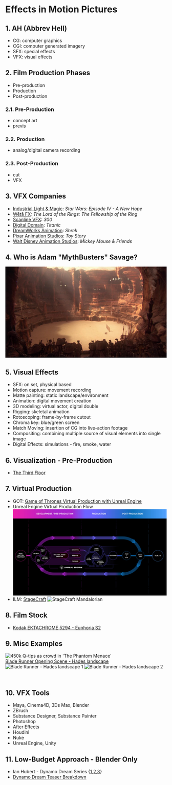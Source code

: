 <style>
  .page-header {
    background-image: none;
  }


  .comparison-widget {
    display: inline-block;
    max-width: 100%;
    max-height: 100%;
    position: relative;
    overflow: hidden;
    vertical-align: top;
    cursor: pointer;
    -webkit-user-select: none;
    -moz-user-select: none;
    -ms-user-select: none;
    user-select: none;
  }
  .comparison-widget * {
    -webkit-box-sizing: border-box;
    -moz-box-sizing: border-box;
    box-sizing: border-box;
  }
  .comparison-widget:hover .comparison-separator {
    opacity: 1;
  }
  .comparison-widget:hover .comparison-control {
    opacity: 1;
  }
  .comparison-widget:hover .comparison-control:before,
  .comparison-widget:hover .comparison-control:after {
    opacity: 1;
  }
  .comparison-widget--hidden {
    opacity: 0;
  }
  .comparison-item {
    height: 100%;
    width: 100%;
    background: #FFF;
  }
  .comparison-item--first {
    position: absolute;
    top: 0;
    left: 0;
    z-index: 2;
  }
  .comparison-item__content {
    height: 100%;
    overflow: hidden;
    position: relative;
  }
  .comparison-item__content:hover .comparison-item__label {
    background: #FFF;
  }
  .comparison-item--first .comparison-image {
    width: auto;
    max-width: none;
    position: absolute;
    left: 0;
    top: 0;
  }
  .comparison-item__image {
    display: block;
    max-width: 100%;
    -webkit-user-drag: none;
  }
  .comparison-item--first .comparison-item__label {
    left: 0;
    right: inherit;
  }
  .comparison-item__label {
    padding: 7px 10px;
    position: absolute;
    top: 0;
    right: 0;
    text-transform: uppercase;
    font-family: Verdana, sans-serif;
    font-size: 11px;
    color: #222;
    background: rgba(255, 255, 255, 0.65);
    z-index: 1;
    -webkit-transition: background-color 300ms linear;
    -moz-transition: background-color 300ms linear;
    transition: background-color 300ms linear;
  }
  .comparison-separator {
    width: 2px;
    height: 100%;
    position: absolute;
    right: -1px;
    top: 0;
    z-index: 10;
    background: #FFF;
    cursor: pointer;
    opacity: 0.7;
  }
  .comparison-control {
    width: 12px;
    height: 12px;
    margin-top: -6px;
    margin-left: -6px;
    position: absolute;
    top: 50%;
    left: 50%;
    background: #FFF;
    border-radius: 100%;
    opacity: 0.7;
  }
  .comparison-control:before,
  .comparison-control:after {
    content: '';
    display: block;
    width: 12px;
    height: 20px;
    margin-top: -10px;
    position: absolute;
    top: 50%;
    background: url('images/vfx/arrow.png') 0 0 no-repeat;
  }
  .comparison-control:before {
    left: -15px;
  }
  .comparison-control:after {
    right: -15px;
    background-position: -12px 0px;
  }
  .comparison-control__mask {
    width: 50px;
    height: 40px;
    position: absolute;
    top: -15px;
    left: -18px;
    background: #FFF;
    opacity: 0;
  }


</style>

<script src="assets/vfx/ImageComparison.js"></script>

# Effects in Motion Pictures

## 1. AH (Abbrev Hell)
- CG: computer graphics
- CGI: computer generated imagery
- SFX: special effects
- VFX: visual effects

## 2. Film Production Phases
- Pre-production
- Production
- Post-production

### 2.1. Pre-Production
- concept art
- previs

### 2.2. Production
- analog/digital camera recording

### 2.3. Post-Production
- cut
- VFX

## 3. VFX Companies
- [Industrial Light & Magic](https://www.ilm.com/): *Star Wars: Episode IV - A New Hope*
- [Wētā FX](https://www.wetafx.co.nz/): *The Lord of the Rings: The Fellowship of the Ring*
- [Scanline VFX](https://www.scanlinevfx.com/reels/): *300*
- [Digital Domain](https://digitaldomain.com/): *Titanic*
- [DreamWorks Animation](https://pibfyc.dreamworks.com/?slug=videos&type=page&id=242): *Shrek*
- [Pixar Animation Studios](https://www.pixar.com/feature-films-launch): *Toy Story*
- [Walt Disney Animation Studios](https://disneyanimation.com/): *Mickey Mouse & Friends*

## 4. Who is Adam "MythBusters" Savage?
![Petranaki Arena - Geonosis](images/vfx/Geonosis_arena.jpg)

## 5. Visual Effects
- SFX: on set, physical based
- Motion capture: movement recording
- Matte painting: static landscape/environment
- Animation: digital movement creation
- 3D modeling: virtual actor, digital double
- Rigging: skeletal animation
- Rotoscoping: frame-by-frame cutout
- Chroma key: blue/green screen
- Match Moving: insertion of CG into live-action footage
- Compositing: combining multiple source of visual elements into single image
- Digital Effects: simulations - fire, smoke, water

## 6. Visualization - Pre-Production
- [The Third Floor](https://thethirdfloorinc.com/reels/#highlights)

## 7. Virtual Production
- GOT: [Game of Thrones Virtual Production with Unreal Engine](https://www.unrealengine.com/en-US/spotlights/virtual-production-on-the-battlegrounds-of-game-of-thrones)
- Unreal Engine Virtual Production Flow
![Unreal Engine Virtual Production Flow](images/vfx/ue_virtual_production_flow.jpg)
- ILM: [StageCraft](https://www.ilm.com/stagecraft/)
![StageCraft Mandalorian](https://www.ilm.com/wp-content/uploads/2021/03/StageCraftLED-Mandalorian2.jpg)

## 8. Film Stock
- [Kodak EKTACHROME 5294 - Euphoria S2](https://www.kodak.com/en/motion/blog-post/euphoria)

## 9. Misc Examples
![450k Q-tips as crowd in 'The Phantom Menace'](https://pbs.twimg.com/media/E3uHhYnX0AIgS0p.jpg)
</br>
[Blade Runner Opening Scene - Hades landscape](https://youtu.be/nFVcdKa0M9E)
![Blade Runner - Hades landscape 1](https://xos-prod-media.s3.amazonaws.com/media/collection/image/P180583_G294.jpg.1920x1920_q85.jpg?AWSAccessKeyId=AKIA5NFUCQMTFXEBPVO5&Signature=9DXP%2B7yXtECtJCVWzC5p5H8S0Ck%3D&Expires=1683032684)
![Blade Runner - Hades landscape 2](https://acmi-website-media-prod.s3.ap-southeast-2.amazonaws.com/media/original_images/P180575_G286.jpg.1200x1200_q85.jpg)
<div class="js-comparison-container">
  <img class="comparison-image" src="https://www.fxguide.com/wp-content/uploads/2016/05/CAPCW_TTF__TC0903_PLATE-830x437.jpg" alt="">
  <img class="comparison-image" src="https://www.fxguide.com/wp-content/uploads/2016/05/CAPCW_TTF_TC0903_POSTVIS-830x436.jpg" alt="">
</div>
<script>

    document.addEventListener('DOMContentLoaded', domReady);

    function domReady() {
      var imageComparisonCollection = document.querySelectorAll('.js-comparison-container');
      for (var i = 0; i < imageComparisonCollection.length; i++) {
        var imageWidget = imageComparisonCollection[i];
        var images = imageWidget.querySelectorAll('.comparison-image');
        new ImageComparison({
          container: imageWidget,
          startPosition: imageWidget.getAttribute('start-position'),
          data: [
            {
              image: images[0],
              label: 'before'
            },
            {
              image: images[1],
              label: 'after'
            }
          ],
        });
      }
    }
  </script>

## 10. VFX Tools
- Maya, Cinema4D, 3Ds Max, Blender
- ZBrush
- Substance Designer, Substance Painter
- Photoshop
- After Effects
- Houdini
- Nuke
- Unreal Engine, Unity

## 11. Low-Budget Approach - Blender Only
- Ian Hubert - Dynamo Dream Series {[1](https://youtu.be/LsGZ_2RuJ2A),[2](https://youtu.be/xlqhdaLhRVY),[3](https://youtu.be/JM_WPiT6NRQ)}
- [Dynamo Dream Teaser Breakdown](https://youtu.be/FFJ_THGj72U)
